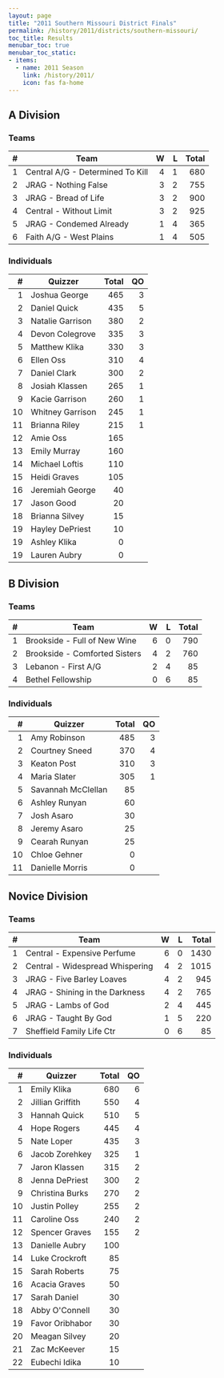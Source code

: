 ```yaml
---
layout: page
title: "2011 Southern Missouri District Finals"
permalink: /history/2011/districts/southern-missouri/
toc_title: Results
menubar_toc: true
menubar_toc_static:
- items:
  - name: 2011 Season
    link: /history/2011/
    icon: fas fa-home
---
```


## A Division

### Teams

|    # | Team                             |    W |    L | Total |
| ---: | -------------------------------- | ---: | ---: | ----: |
|    1 | Central A/G - Determined To Kill |    4 |    1 |   680 |
|    2 | JRAG - Nothing False             |    3 |    2 |   755 |
|    3 | JRAG - Bread of Life             |    3 |    2 |   900 |
|    4 | Central - Without Limit          |    3 |    2 |   925 |
|    5 | JRAG - Condemed Already          |    1 |    4 |   365 |
|    6 | Faith A/G - West Plains          |    1 |    4 |   505 |

### Individuals

|    # | Quizzer          | Total |   QO |
| ---: | ---------------- | ----: | ---: |
|    1 | Joshua George    |   465 |    3 |
|    2 | Daniel Quick     |   435 |    5 |
|    3 | Natalie Garrison |   380 |    2 |
|    4 | Devon Colegrove  |   335 |    3 |
|    5 | Matthew Klika    |   330 |    3 |
|    6 | Ellen Oss        |   310 |    4 |
|    7 | Daniel Clark     |   300 |    2 |
|    8 | Josiah Klassen   |   265 |    1 |
|    9 | Kacie Garrison   |   260 |    1 |
|   10 | Whitney Garrison |   245 |    1 |
|   11 | Brianna Riley    |   215 |    1 |
|   12 | Amie Oss         |   165 |      |
|   13 | Emily Murray     |   160 |      |
|   14 | Michael Loftis   |   110 |      |
|   15 | Heidi Graves     |   105 |      |
|   16 | Jeremiah George  |    40 |      |
|   17 | Jason Good       |    20 |      |
|   18 | Brianna Silvey   |    15 |      |
|   19 | Hayley DePriest  |    10 |      |
|   19 | Ashley Klika     |     0 |      |
|   19 | Lauren Aubry     |     0 |      |

## B Division

### Teams

|    # | Team                          |    W |    L | Total |
| ---: | ----------------------------- | ---: | ---: | ----: |
|    1 | Brookside - Full of New Wine  |    6 |    0 |   790 |
|    2 | Brookside - Comforted Sisters |    4 |    2 |   760 |
|    3 | Lebanon - First A/G           |    2 |    4 |    85 |
|    4 | Bethel Fellowship             |    0 |    6 |    85 |

### Individuals

|    # | Quizzer            | Total |   QO |
| ---: | ------------------ | ----: | ---: |
|    1 | Amy Robinson       |   485 |    3 |
|    2 | Courtney Sneed     |   370 |    4 |
|    3 | Keaton Post        |   310 |    3 |
|    4 | Maria Slater       |   305 |    1 |
|    5 | Savannah McClellan |    85 |      |
|    6 | Ashley Runyan      |    60 |      |
|    7 | Josh Asaro         |    30 |      |
|    8 | Jeremy Asaro       |    25 |      |
|    9 | Cearah Runyan      |    25 |      |
|   10 | Chloe Gehner       |     0 |      |
|   11 | Danielle Morris    |     0 |      |

## Novice Division

### Teams

|    # | Team                            |    W |    L | Total |
| ---: | ------------------------------- | ---: | ---: | ----: |
|    1 | Central - Expensive Perfume     |    6 |    0 |  1430 |
|    2 | Central - Widespread Whispering |    4 |    2 |  1015 |
|    3 | JRAG - Five Barley Loaves       |    4 |    2 |   945 |
|    4 | JRAG - Shining in the Darkness  |    4 |    2 |   765 |
|    5 | JRAG - Lambs of God             |    2 |    4 |   445 |
|    6 | JRAG - Taught By God            |    1 |    5 |   220 |
|    7 | Sheffield Family Life Ctr       |    0 |    6 |    85 |

### Individuals

|    # | Quizzer          | Total |   QO |
| ---: | ---------------- | ----: | ---: |
|    1 | Emily Klika      |   680 |    6 |
|    2 | Jillian Griffith |   550 |    4 |
|    3 | Hannah Quick     |   510 |    5 |
|    4 | Hope Rogers      |   445 |    4 |
|    5 | Nate Loper       |   435 |    3 |
|    6 | Jacob Zorehkey   |   325 |    1 |
|    7 | Jaron Klassen    |   315 |    2 |
|    8 | Jenna DePriest   |   300 |    2 |
|    9 | Christina Burks  |   270 |    2 |
|   10 | Justin Polley    |   255 |    2 |
|   11 | Caroline Oss     |   240 |    2 |
|   12 | Spencer Graves   |   155 |    2 |
|   13 | Danielle Aubry   |   100 |      |
|   14 | Luke Crockroft   |    85 |      |
|   15 | Sarah Roberts    |    75 |      |
|   16 | Acacia Graves    |    50 |      |
|   17 | Sarah Daniel     |    30 |      |
|   18 | Abby O'Connell   |    30 |      |
|   19 | Favor Oribhabor  |    30 |      |
|   20 | Meagan Silvey    |    20 |      |
|   21 | Zac McKeever     |    15 |      |
|   22 | Eubechi Idika    |    10 |